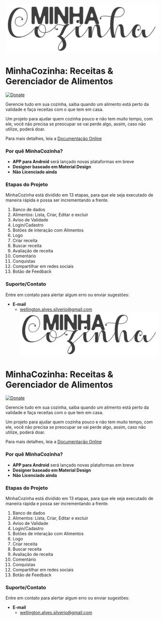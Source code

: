 ![MinhaCozinha Logo](https://raw.githubusercontent.com/wellingtonsilverio/MinhaCozinha/master/others/logo.png)


# MinhaCozinha: Receitas & Gerenciador de Alimentos #

[![Donate](https://img.shields.io/badge/Donate-PayPal-green.svg)]()

Gerencie tudo em sua cozinha, saiba quando um alimento está perto da validade e faça receitas com o que tem em casa.

Um projeto para ajudar quem cozinha pouco e não tem muito tempo, com ele, você não precisa se preocupar se vai perde algo, assim, caso não utilize, poderá doar.

Para mais detalhes, leia a [Documentação Online](http://wellingtonsilverio.github.io/)

### Por quê MinhaCozinha? ###
 - **APP para Android** será lançado novas plataformas em breve
 - **Designer baseado em Material Design** 
 - **Não Licenciado ainda**

### Etapas do Projeto ###
MinhaCozinha está dividido em 13 etapas, para que ele seja executado de maneira rápida e possa ser incrementando a frente.

 1. Banco de dados
 2. Alimentos: Lista, Criar, Editar e excluir
 3. Aviso de Validade
 4. Login/Cadastro
 5. Botões de interação com Alimentos
 6. Logo
 7. Criar receita
 8. Buscar receita
 9. Avaliação de receita
 10. Comentário
 11. Conquistas
 12. Compartilhar em redes sociais
 13. Botão de Feedback

### Suporte/Contato ###
Entre em contato para alertar algum erro ou enviar sugestões:

- **E-mail**
  - wellington.alves.silverio@gmail.com
![MinhaCozinha Logo](https://raw.githubusercontent.com/wellingtonsilverio/MinhaCozinha/master/others/logo.png)


# MinhaCozinha: Receitas & Gerenciador de Alimentos #

[![Donate](https://img.shields.io/badge/Donate-PayPal-green.svg)]()

Gerencie tudo em sua cozinha, saiba quando um alimento está perto da validade e faça receitas com o que tem em casa.

Um projeto para ajudar quem cozinha pouco e não tem muito tempo, com ele, você não precisa se preocupar se vai perde algo, assim, caso não utilize, poderá doar.

Para mais detalhes, leia a [Documentação Online](http://wellingtonsilverio.github.io/)

### Por quê MinhaCozinha? ###
 - **APP para Android** será lançado novas plataformas em breve
 - **Designer baseado em Material Design** 
 - **Não Licenciado ainda**

### Etapas do Projeto ###
MinhaCozinha está dividido em 13 etapas, para que ele seja executado de maneira rápida e possa ser incrementando a frente.

 1. Banco de dados
 2. Alimentos: Lista, Criar, Editar e excluir
 3. Aviso de Validade
 4. Login/Cadastro
 5. Botões de interação com Alimentos
 6. Logo
 7. Criar receita
 8. Buscar receita
 9. Avaliação de receita
 10. Comentário
 11. Conquistas
 12. Compartilhar em redes sociais
 13. Botão de Feedback

### Suporte/Contato ###
Entre em contato para alertar algum erro ou enviar sugestões:

- **E-mail**
  - wellington.alves.silverio@gmail.com
